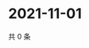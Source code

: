 # 2021-11-01

共 0 条

<!-- BEGIN WEIBO -->
<!-- 最后更新时间 Mon Nov 01 2021 13:00:44 GMT+0800 (China Standard Time) -->

<!-- END WEIBO -->
